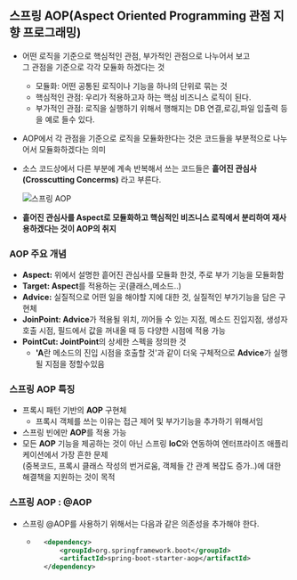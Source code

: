 ## 스프링 AOP(Aspect Oriented Programming 관점 지향 프로그래밍)
- 어떤 로직을 기준으로 핵심적인 관점, 부가적인 관점으로 나누어서 보고<br> 그 관점을 기준으로 각각 모듈화 하겠다는 것
    - 모듈화: 어떤 공통된 로직이나 기능을 하나의 단위로 묶는 것
    - 핵심적인 관점: 우리가 적용하고자 하는 핵심 비즈니스 로직이 된다.
    - 부가적인 관점: 로직을 실행하기 위해서 행해지는 DB 연결,로깅,파일 입출력 등을 예로 들수 있다.
- AOP에서 각 관점을 기준으로 로직을 모듈화한다는 것은 코드들을 부분적으로 나누어서 모듈화하겠다는 의미
- 소스 코드상에서 다른 부분에 계속 반복해서 쓰는 코드들은 **흩어진 관심사(Crosscutting Concerms)** 라고 부른다.

    ![스프링 AOP](https://user-images.githubusercontent.com/60641307/83965642-ffc56c80-a8ef-11ea-9cd8-7451e4777580.png)

- **흩어진 관심사를 Aspect로 모듈화하고 핵심적인 비즈니스 로직에서 분리하여 재사용하겠다는 것이 AOP의 취지**

### AOP 주요 개념
- **Aspect:** 위에서 설명한 흩어진 관심사를 모듈화 한것, 주로 부가 기능을 모듈화함
- **Target: Aspect**를 적용하는 곳(클래스,메소드..)
- **Advice:** 실질적으로 어떤 일을 해야할 지에 대한 것, 실질적인 부가기능을 담은 구현체
- **JoinPoint: Advice**가 적용될 위치, 끼어들 수 있는 지점, 메소드 진입지점, 생성자 호출 시점, 필드에서 값을 꺼내올 때 등 다양한 시점에 적용 가능
- **PointCut: JointPoint**의 상세한 스펙을 정의한 것
    - **'A**란 메소드의 진입 시점을 호출할 것'과 같이 더욱 구체적으로 **Advice**가 실행될 지점을 정할수있음

### 스프링 AOP 특징
- 프록시 패턴 기반의 **AOP** 구현체
    - 프록시 객체를 쓰는 이유는 접근 제어 및 부가기능을 추가하기 위해서임
- 스프링 빈에만 **AOP**를 적용 가능
- 모든 **AOP** 기능을 제공하는 것이 아닌 스프링 **IoC**와 연동하여 엔터프라이즈 애플리케이션에서 가장 흔한 문제<br>(중복코드, 프록시 클래스 작성의 번거로움, 객체들 간 관계 복잡도 증가..)에 대한 해결책을 지원하는 것이 목적

### 스프링 AOP : @AOP
- 스프링 @AOP를 사용하기 위해서는 다음과 같은 의존성을 추가해야 한다.
    - ```xml
        <dependency>
            <groupId>org.springframework.boot</groupId>
            <artifactId>spring-boot-starter-aop</artifactId>
        </dependency>
      ```